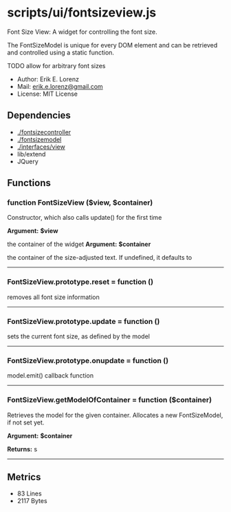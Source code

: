 # scripts/ui/fontsizeview.js


Font Size View: A widget for controlling the font size.

The FontSizeModel is unique for every DOM element and can be retrieved and
controlled using a static function.

TODO allow for arbitrary font sizes

* Author: Erik E. Lorenz 
* Mail: <erik.e.lorenz@gmail.com>
* License: MIT License


## Dependencies

* <a href="./fontsizecontroller.html">./fontsizecontroller</a>
* <a href="./fontsizemodel.html">./fontsizemodel</a>
* <a href="./interfaces/view.html">./interfaces/view</a>
* lib/extend
* JQuery


## Functions

###   function FontSizeView ($view, $container)
Constructor, which also calls update() for the first time

**Argument:** **$view**

the container of the widget
**Argument:** **$container**

the container of the size-adjusted text. If undefined, it defaults
to <body>

---


###   FontSizeView.prototype.reset = function ()
removes all font size information

---


###   FontSizeView.prototype.update = function ()
sets the current font size, as defined by the model

---


###   FontSizeView.prototype.onupdate = function ()
model.emit() callback function

---


###   FontSizeView.getModelOfContainer = function ($container)
Retrieves the model for the given container. Allocates a new FontSizeModel,
if not set yet.

**Argument:** **$container**


**Returns:** s

---

## Metrics

* 83 Lines
* 2117 Bytes

